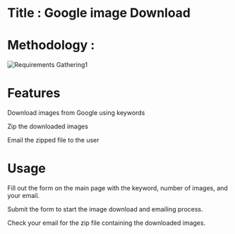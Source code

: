 # Title : Google image Download 

# Methodology :
![Requirements Gathering1](https://github.com/user-attachments/assets/32a9f5c0-1e41-4741-9701-9d5c44de7302)

# Features
Download images from Google using keywords

Zip the downloaded images

Email the zipped file to the user

# Usage
Fill out the form on the main page with the keyword, number of images, and your email.

Submit the form to start the image download and emailing process.

Check your email for the zip file containing the downloaded images.
